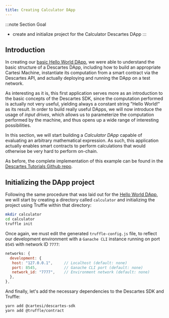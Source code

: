 ```yaml
---
title: Creating Calculator DApp
---
```


:::note Section Goal
- create and initialize project for the Calculator Descartes DApp
:::

## Introduction

In creating our [basic Hello World DApp](../../helloworld/create-project/), we were able to understand the basic structure of a Descartes DApp, including how to build an appropriate Cartesi Machine, instantiate its computation from a smart contract via the Descartes API, and actually deploying and running the DApp on a test network.

As interesting as it is, this first application serves more as an introduction to the basic concepts of the Descartes SDK, since the computation performed is actually not very useful, yielding always a constant string "Hello World!" as its result. In order to build really useful DApps, we will now introduce the usage of *input drives*, which allows us to parameterize the computation performed by the machine, and thus opens up a wide range of interesting possibilities.

In this section, we will start building a *Calculator DApp* capable of evaluating an arbitrary mathematical expression. As such, this application actually enables smart contracts to perform calculations that would otherwise be very hard to perform on-chain.

As before, the complete implementation of this example can be found in the [Descartes Tutorials Github repo](https://github.com/cartesi/descartes-tutorials/tree/master/calculator).


## Initializing the DApp project

Following the same procedure that was laid out for the [Hello World DApp](../../helloworld/create-project/), we will start by creating a directory called `calculator` and initializing the project using Truffle within that directory:

```bash
mkdir calculator
cd calculator
truffle init
```

Once again, we must edit the generated `truffle-config.js` file, to reflect our development environment with a `Ganache CLI` instance running on port `8545` with network ID `7777`:

```javascript
networks: {
  development: {
   host: "127.0.0.1",     // Localhost (default: none)
   port: 8545,            // Ganache CLI port (default: none)
   network_id: "7777",    // Environment network (default: none)
  },
},
```

And finally, let's add the necessary dependencies to the Descartes SDK and Truffle:

```bash
yarn add @cartesi/descartes-sdk
yarn add @truffle/contract
```
